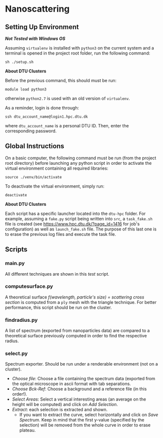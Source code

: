 # Nanoscattering

## Setting Up Environment

***Not Tested with Windows OS***

Assuming ```virtualenv``` is installed with ```python3``` on the current system and a terminal is opened in the project root folder, run the following command:
```shell
sh ./setup.sh
```

**About DTU Clusters**

Before the previous command, this should must be run:
```shell
module load python3
```
otherwise ```python2.7``` is used with an old version of ```virtualenv```.

As a reminder, login is done through:
```shell
ssh dtu_account_name@login1.hpc.dtu.dk
```
where ```dtu_account_name``` is a personal DTU ID. Then, enter the corresponding password.

## Global Instructions

On a basic computer, the following command must be run (from the project root directory) before launching any python script in order to activate the virtual environment containing all required libraries:
```shell
source ./venv/bin/activate
```
To deactivate the virtual environment, simply run:
```shell
deactivate
```

**About DTU Clusters**

Each script has a specific launcher located into the ```dtu-hpc``` folder. For example, assuming a ```fake.py``` script being written into ```src```, a ```task_fake.sh``` file is created (see https://www.hpc.dtu.dk/?page_id=1416 for job's configuration) as well as ```launch_fake.sh``` file. The purpose of this last one is to erase the previous log files and execute the task file.

## Scripts

### main.py

All different techniques are shown in this _test_ script.

### computesurface.py

A theoretical surface _f(wavelength, particle's size) = scattering cross section_ is computed from a ```ply``` mesh with the triangle technique. For better performance, this script should be run on the cluster.

### findradius.py

A list of spectrum (exported from nanoparticles data) are compared to a theoretical surface previously computed in order to find the respective radius.

### select.py

Spectrum exporter. Should be run under a renderable environment (not on a cluster).

- *Choose file*: Choose a file containing the spectrum data (exported from the optical microscope in ascii format with tab separations.
- *Choose Bck-Ref*: Choose a background and a reference file (in this order!).
- *Select Areas*: Select a vertical interesting areas (an average on the height will be computed) and click on *Add Selection*.
- *Extract*: each selection is extracted and shown.
    - If you want to extract the curve, select horizontally and click on *Save Spectrum*. Keep in mind that the first y-value (specified by the selection) will be removed from the whole curve in order to erase plateau.